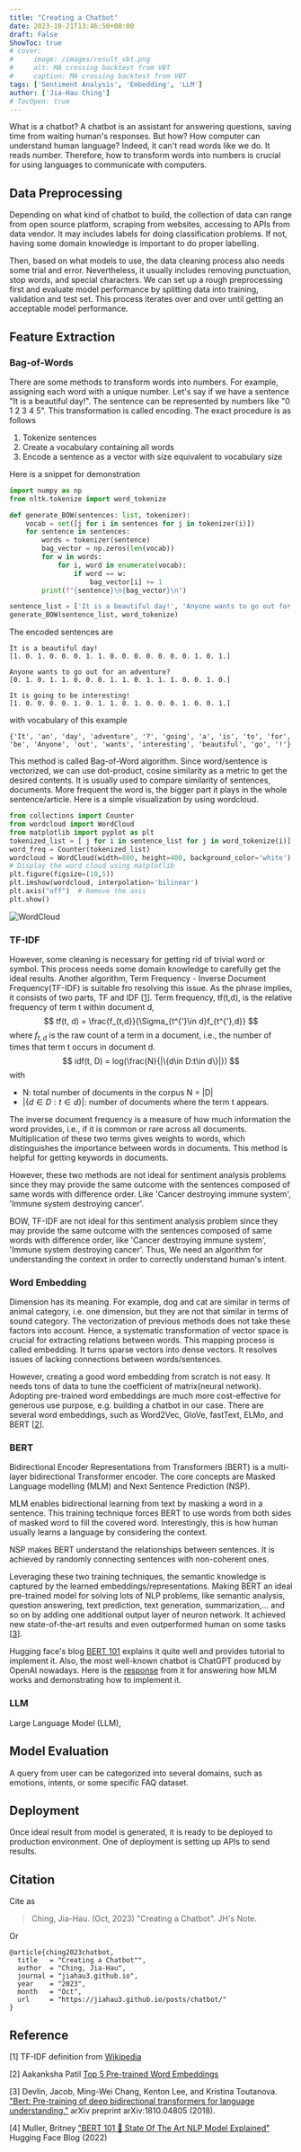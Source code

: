 ```yaml
---
title: "Creating a Chatbot"
date: 2023-10-21T13:46:50+08:00
draft: False
ShowToc: true
# cover:
#     image: /images/result_vbt.png
#     alt: MA crossing backtest from VBT
#     caption: MA crossing backtest from VBT
tags: ['Sentiment Analysis', 'Embedding', 'LLM']
author: ['Jia-Hau Ching']
# TocOpen: true
---
```


What is a chatbot? A chatbot is an assistant for answering questions, saving time from waiting human's responses. But how? How computer can understand human language? Indeed, it can't read words like we do. It reads number.
Therefore, how to transform words into numbers is crucial for using languages to communicate with computers.

## Data Preprocessing
Depending on what kind of chatbot to build, the collection of data can range from open source platform, scraping from websites, accessing to APIs from data vendor. It may includes labels for doing classification problems. If not, having some domain knowledge is important to do proper labelling. 

Then, based on what models to use, the data cleaning process also needs some trial and error. Nevertheless, it usually includes removing punctuation, stop words, and special characters. We can set up a rough preprocessing first and evaluate model performance by splitting data into training, validation and test set. This process iterates over and over until getting an acceptable model performance.
## Feature Extraction
### Bag-of-Words
There are some methods to transform words into numbers. For example, assigning each word with a unique number. Let's say if we have a sentence "It is a beautiful day!". The sentence can be represented by numbers like "0 1 2 3 4 5". This transformation is called encoding. The exact procedure is as follows
1. Tokenize sentences
2. Create a vocabulary containing all words
3. Encode a sentence as a vector with size equivalent to vocabulary size

Here is a snippet for demonstration
```python
import numpy as np
from nltk.tokenize import word_tokenize

def generate_BOW(sentences: list, tokenizer):
    vocab = set([j for i in sentences for j in tokenizer(i)])
    for sentence in sentences:
        words = tokenizer(sentence)
        bag_vector = np.zeros(len(vocab))
        for w in words:
            for i, word in enumerate(vocab):
                if word == w:
                    bag_vector[i] += 1
        print(f"{sentence}\n{bag_vector}\n")

sentence_list = ['It is a beautiful day!', 'Anyone wants to go out for an adventure?', 'It is going to be interesting!']
generate_BOW(sentence_list, word_tokenize)
```
The encoded sentences are
```
It is a beautiful day!
[1. 0. 1. 0. 0. 0. 1. 1. 0. 0. 0. 0. 0. 0. 0. 1. 0. 1.]

Anyone wants to go out for an adventure?
[0. 1. 0. 1. 1. 0. 0. 0. 1. 1. 0. 1. 1. 1. 0. 0. 1. 0.]

It is going to be interesting!
[1. 0. 0. 0. 0. 1. 0. 1. 1. 0. 1. 0. 0. 0. 1. 0. 0. 1.]
```
with vocabulary of this example
```
{'It', 'an', 'day', 'adventure', '?', 'going', 'a', 'is', 'to', 'for', 'be', 'Anyone', 'out', 'wants', 'interesting', 'beautiful', 'go', '!'}
```

This method is called Bag-of-Word algorithm. Since word/sentence is vectorized, we can use dot-product, cosine similarity as a metric to get the desired contents. It is usually used to compare similarity of sentences, documents. More frequent the word is, the bigger part it plays in the whole sentence/article. Here is a simple visualization by using wordcloud.
```python
from collections import Counter
from wordcloud import WordCloud
from matplotlib import pyplot as plt
tokenized_list = [ j for i in sentence_list for j in word_tokenize(i)]
word_freq = Counter(tokenized_list)
wordcloud = WordCloud(width=800, height=400, background_color='white').generate_from_frequencies(word_freq)
# Display the word cloud using matplotlib
plt.figure(figsize=(10,5))
plt.imshow(wordcloud, interpolation='bilinear')
plt.axis("off")  # Remove the axis
plt.show()    
```
![WordCloud](/images/wordcloud.png)

### TF-IDF
However, some cleaning is necessary for getting rid of trivial word or symbol. This process needs some domain knowledge to carefully get the ideal results. Another algorithm, Term Frequency - Inverse Document Frequency(TF-IDF) is suitable fro resolving this issue. As the phrase implies, it consists of two parts, TF and IDF [[1](https://en.wikipedia.org/wiki/Tf%E2%80%93idf)]. Term frequency, tf(t,d), is the relative frequency of term t within document d,
$$
tf(t, d) = \frac{f_{t,d}}{\Sigma_{t^{'}\in d}f_{t^{'},d}}
$$
where $f_{t,d}$ is the raw count of a term in a document, i.e., the number of times that term t occurs in document d.
$$
idf(t, D) = log(\frac{N}{|\{d\in D:t\in d\}|})
$$
with
- N: total number of documents in the corpus N = |D|
- $|\{d\in D:t\in d\}|$: number of documents where the term t appears.

The inverse document frequency is a measure of how much information the word provides, i.e., if it is common or rare across all documents.
Multiplication of these two terms gives weights to words, which distinguishes the importance between words in documents. This method is helpful for getting keywords in documents.

However, these two methods are not ideal for sentiment analysis problems since they may provide the same outcome with the sentences composed of same words with difference order.
Like 'Cancer destroying immune system', 'Immune system destroying cancer'. 

BOW, TF-IDF are not ideal for this sentiment analysis problem since they may provide the same outcome with the sentences composed of same words with difference order, like 'Cancer destroying immune system', 'Immune system destroying cancer'. Thus, We need an algorithm for understanding the context in order to correctly understand human's intent.

### Word Embedding
Dimension has its meaning. For example, dog and cat are similar in terms of animal category, i.e. one dimension, but they are not that similar in terms of sound category. The vectorization of previous methods does not take these factors into account. Hence, a systematic transformation of vector space is crucial for extracting relations between words. This mapping process is called embedding. It turns sparse vectors into dense vectors. It resolves issues of lacking connections between words/sentences. 

However, creating a good word embedding from scratch is not easy. It needs tons of data to tune the coefficient of matrix(neural network). Adopting pre-trained word embeddings are much more cost-effective for generous use purpose, e.g. building a chatbot in our case. There are several word embeddings, such as Word2Vec, GloVe, fastText, ELMo, and BERT [[2](https://patil-aakanksha.medium.com/top-5-pre-trained-word-embeddings-20de114bc26)].

### BERT
Bidirectional Encoder Representations from Transformers (BERT) is a multi-layer bidirectional Transformer encoder. The core concepts are Masked Language modelling (MLM) and Next Sentence Prediction (NSP).

MLM enables bidirectional learning from text by masking a word in a sentence. This training technique forces BERT to use words from both sides of masked word to fill the covered word. Interestingly, this is how human usually learns a language by considering the context.

NSP makes BERT understand the relationships between sentences. It is achieved by randomly connecting sentences with non-coherent ones.

Leveraging these two training techniques, the semantic knowledge is captured by the learned embeddings/representations. Making BERT an ideal pre-trained model for solving lots of NLP problems, like semantic analysis, question answering, text prediction, text generation, summarization,... and so on by adding one additional output layer of neuron network. It achieved new state-of-the-art results and even outperformed human on some tasks [[3](https://arxiv.org/abs/1810.04805)].

Hugging face's blog [BERT 101](https://huggingface.co/blog/bert-101) explains it quite well and provides tutorial to implement it. Also, the most well-known chatbot is ChatGPT produced by OpenAI nowadays. Here is the [response](https://chat.openai.com/share/75edac58-6df2-4c51-a52b-95c5193bb586) from it for answering how MLM works and demonstrating how to implement it.
### LLM
Large Language Model (LLM),
## Model Evaluation
A query from user can be categorized into several domains, such as emotions, intents, or some specific FAQ dataset. 
## Deployment
Once ideal result from model is generated, it is ready to be deployed to production environment. One of deployment is setting up APIs to send results. 

## Citation
Cite as
> Ching, Jia-Hau. (Oct, 2023) "Creating a Chatbot". JH's Note.

Or

```
@article{ching2023chatbot,
  title   = "Creating a Chatbot"",
  author  = "Ching, Jia-Hau",
  journal = "jiahau3.github.io",
  year    = "2023",
  month   = "Oct",
  url     = "https://jiahau3.github.io/posts/chatbot/"
}
```

## Reference
[1] TF-IDF definition from [Wikipedia](https://en.wikipedia.org/wiki/Tf%E2%80%93idf)

[2] Aakanksha Patil [Top 5 Pre-trained Word Embeddings](https://patil-aakanksha.medium.com/top-5-pre-trained-word-embeddings-20de114bc26)

[3] Devlin, Jacob, Ming-Wei Chang, Kenton Lee, and Kristina Toutanova. ["Bert: Pre-training of deep bidirectional transformers for language understanding."](https://arxiv.org/abs/1810.04805) arXiv preprint arXiv:1810.04805 (2018).

[4] Muller, Britney ["BERT 101 🤗 State Of The Art NLP Model Explained"](https://huggingface.co/blog/bert-101) Hugging Face Blog (2022)